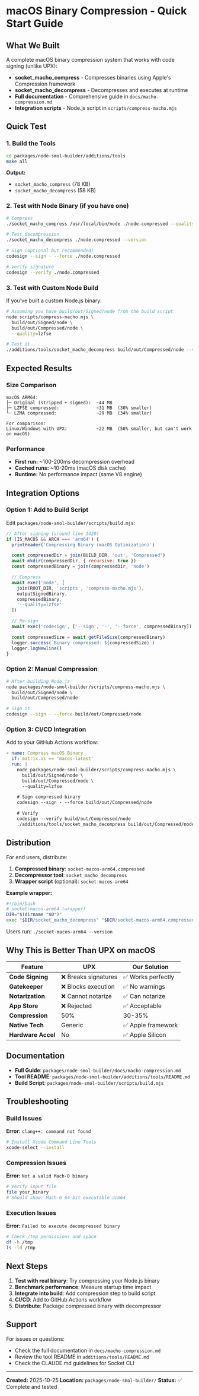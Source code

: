 # macOS Binary Compression - Quick Start Guide

## What We Built

A complete macOS binary compression system that works with code signing (unlike UPX):

- **socket_macho_compress** - Compresses binaries using Apple's Compression framework
- **socket_macho_decompress** - Decompresses and executes at runtime
- **Full documentation** - Comprehensive guide in `docs/macho-compression.md`
- **Integration scripts** - Node.js script in `scripts/compress-macho.mjs`

## Quick Test

### 1. Build the Tools

```bash
cd packages/node-smol-builder/additions/tools
make all
```

**Output:**
- `socket_macho_compress` (78 KB)
- `socket_macho_decompress` (58 KB)

### 2. Test with Node Binary (if you have one)

```bash
# Compress
./socket_macho_compress /usr/local/bin/node ./node.compressed --quality=lzfse

# Test decompression
./socket_macho_decompress ./node.compressed --version

# Sign (optional but recommended)
codesign --sign - --force ./node.compressed

# Verify signature
codesign --verify ./node.compressed
```

### 3. Test with Custom Node Build

If you've built a custom Node.js binary:

```bash
# Assuming you have build/out/Signed/node from the build script
node scripts/compress-macho.mjs \
  build/out/Signed/node \
  build/out/Compressed/node \
  --quality=lzfse

# Test it
./additions/tools/socket_macho_decompress build/out/Compressed/node --version
```

## Expected Results

### Size Comparison

```
macOS ARM64:
├─ Original (stripped + signed):  ~44 MB
├─ LZFSE compressed:              ~31 MB  (30% smaller)
└─ LZMA compressed:               ~29 MB  (34% smaller)

For comparison:
Linux/Windows with UPX:           ~22 MB  (50% smaller, but can't work on macOS)
```

### Performance

- **First run:** ~100-200ms decompression overhead
- **Cached runs:** ~10-20ms (macOS disk cache)
- **Runtime:** No performance impact (same V8 engine)

## Integration Options

### Option 1: Add to Build Script

Edit `packages/node-smol-builder/scripts/build.mjs`:

```javascript
// After signing (around line 1420)
if (IS_MACOS && ARCH === 'arm64') {
  printHeader('Compressing Binary (macOS Optimization)')

  const compressedDir = join(BUILD_DIR, 'out', 'Compressed')
  await mkdir(compressedDir, { recursive: true })
  const compressedBinary = join(compressedDir, 'node')

  // Compress
  await exec('node', [
    join(ROOT_DIR, 'scripts', 'compress-macho.mjs'),
    outputSignedBinary,
    compressedBinary,
    '--quality=lzfse'
  ])

  // Re-sign
  await exec('codesign', ['--sign', '-', '--force', compressedBinary])

  const compressedSize = await getFileSize(compressedBinary)
  logger.success(`Binary compressed: ${compressedSize}`)
  logger.logNewline()
}
```

### Option 2: Manual Compression

```bash
# After building Node.js
node packages/node-smol-builder/scripts/compress-macho.mjs \
  build/out/Signed/node \
  build/out/Compressed/node

# Sign it
codesign --sign - --force build/out/Compressed/node
```

### Option 3: CI/CD Integration

Add to your GitHub Actions workflow:

```yaml
- name: Compress macOS Binary
  if: matrix.os == 'macos-latest'
  run: |
    node packages/node-smol-builder/scripts/compress-macho.mjs \
      build/out/Signed/node \
      build/out/Compressed/node \
      --quality=lzfse

    # Sign compressed binary
    codesign --sign - --force build/out/Compressed/node

    # Verify
    codesign --verify build/out/Compressed/node
    ./additions/tools/socket_macho_decompress build/out/Compressed/node --version
```

## Distribution

For end users, distribute:

1. **Compressed binary**: `socket-macos-arm64.compressed`
2. **Decompressor tool**: `socket_macho_decompress`
3. **Wrapper script** (optional): `socket-macos-arm64`

**Example wrapper:**
```bash
#!/bin/bash
# socket-macos-arm64 (wrapper)
DIR="$(dirname "$0")"
exec "$DIR/socket_macho_decompress" "$DIR/socket-macos-arm64.compressed" "$@"
```

Users run: `./socket-macos-arm64 --version`

## Why This is Better Than UPX on macOS

| Feature | UPX | Our Solution |
|---------|-----|--------------|
| **Code Signing** | ❌ Breaks signatures | ✅ Works perfectly |
| **Gatekeeper** | ❌ Blocks execution | ✅ No warnings |
| **Notarization** | ❌ Cannot notarize | ✅ Can notarize |
| **App Store** | ❌ Rejected | ✅ Acceptable |
| **Compression** | 50% | 30-35% |
| **Native Tech** | Generic | ✅ Apple framework |
| **Hardware Accel** | No | ✅ Apple Silicon |

## Documentation

- **Full Guide**: `packages/node-smol-builder/docs/macho-compression.md`
- **Tool README**: `packages/node-smol-builder/additions/tools/README.md`
- **Build Script**: `packages/node-smol-builder/scripts/build.mjs`

## Troubleshooting

### Build Issues

**Error:** `clang++: command not found`

```bash
# Install Xcode Command Line Tools
xcode-select --install
```

### Compression Issues

**Error:** `Not a valid Mach-O binary`

```bash
# Verify input file
file your_binary
# Should show: Mach-O 64-bit executable arm64
```

### Execution Issues

**Error:** `Failed to execute decompressed binary`

```bash
# Check /tmp permissions and space
df -h /tmp
ls -ld /tmp
```

## Next Steps

1. **Test with real binary**: Try compressing your Node.js binary
2. **Benchmark performance**: Measure startup time impact
3. **Integrate into build**: Add compression step to build script
4. **CI/CD**: Add to GitHub Actions workflow
5. **Distribute**: Package compressed binary with decompressor

## Support

For issues or questions:
- Check the full documentation in `docs/macho-compression.md`
- Review the tool README in `additions/tools/README.md`
- Check the CLAUDE.md guidelines for Socket CLI

---

**Created:** 2025-10-25
**Location:** `packages/node-smol-builder/`
**Status:** ✅ Complete and tested
